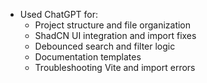 - Used ChatGPT for:
  - Project structure and file organization
  - ShadCN UI integration and import fixes
  - Debounced search and filter logic
  - Documentation templates
  - Troubleshooting Vite and import errors 